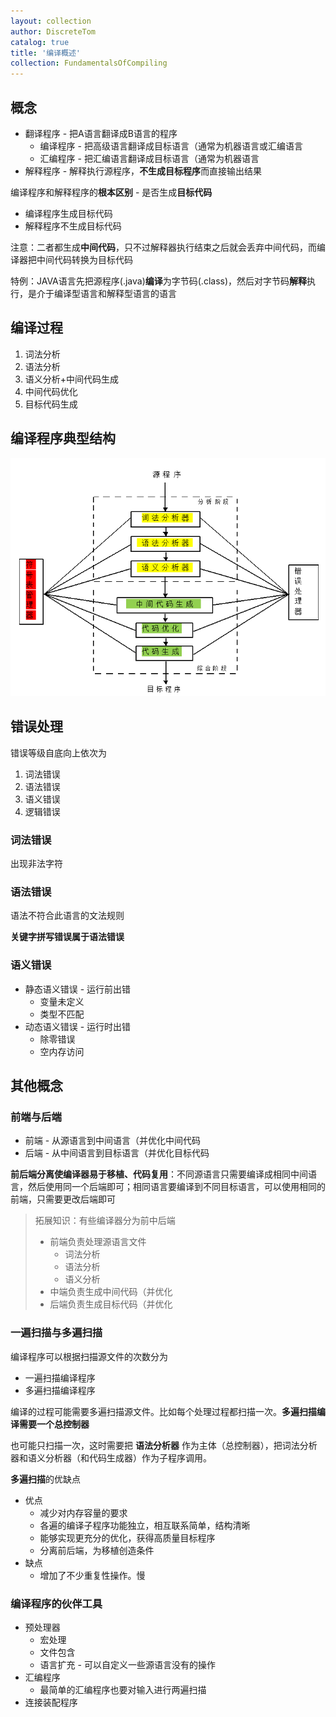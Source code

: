```yaml
---
layout: collection
author: DiscreteTom
catalog: true
title: '编译概述'
collection: FundamentalsOfCompiling
---
```


## 概念

- 翻译程序 - 把A语言翻译成B语言的程序
	- 编译程序 - 把高级语言翻译成目标语言（通常为机器语言或汇编语言
	- 汇编程序 - 把汇编语言翻译成目标语言（通常为机器语言
- 解释程序 - 解释执行源程序，**不生成目标程序**而直接输出结果

编译程序和解释程序的**根本区别** - 是否生成**目标代码**
- 编译程序生成目标代码
- 解释程序不生成目标代码

注意：二者都生成**中间代码**，只不过解释器执行结束之后就会丢弃中间代码，而编译器把中间代码转换为目标代码

特例：JAVA语言先把源程序(.java)**编译**为字节码(.class)，然后对字节码**解释**执行，是介于编译型语言和解释型语言的语言

## 编译过程

1. 词法分析
2. 语法分析
3. 语义分析+中间代码生成
4. 中间代码优化
5. 目标代码生成

## 编译程序典型结构

![1-1](img/1-1.png)

## 错误处理

错误等级自底向上依次为

1. 词法错误
2. 语法错误
3. 语义错误
4. 逻辑错误

### 词法错误

出现非法字符

### 语法错误

语法不符合此语言的文法规则

**关键字拼写错误属于语法错误**

### 语义错误

- 静态语义错误 - 运行前出错
	- 变量未定义
	- 类型不匹配
- 动态语义错误 - 运行时出错
	- 除零错误
	- 空内存访问

## 其他概念

### 前端与后端

- 前端 - 从源语言到中间语言（并优化中间代码
- 后端 - 从中间语言到目标语言（并优化目标代码

**前后端分离使编译器易于移植、代码复用**：不同源语言只需要编译成相同中间语言，然后使用同一个后端即可；相同语言要编译到不同目标语言，可以使用相同的前端，只需要更改后端即可

>拓展知识：有些编译器分为前中后端
>- 前端负责处理源语言文件
>	- 词法分析
>	- 语法分析
>	- 语义分析
>- 中端负责生成中间代码（并优化
>- 后端负责生成目标代码（并优化

### 一遍扫描与多遍扫描

编译程序可以根据扫描源文件的次数分为
- 一遍扫描编译程序
- 多遍扫描编译程序

编译的过程可能需要多遍扫描源文件。比如每个处理过程都扫描一次。**多遍扫描编译需要一个总控制器**

也可能只扫描一次，这时需要把 **语法分析器** 作为主体（总控制器），把词法分析器和语义分析器（和代码生成器）作为子程序调用。

**多遍扫描**的优缺点
- 优点
	- 减少对内存容量的要求
	- 各遍的编译子程序功能独立，相互联系简单，结构清晰
	- 能够实现更充分的优化，获得高质量目标程序
	- 分离前后端，为移植创造条件
- 缺点
	- 增加了不少重复性操作。慢

### 编译程序的伙伴工具

- 预处理器
	- 宏处理
	- 文件包含
	- 语言扩充 - 可以自定义一些源语言没有的操作
- 汇编程序
	- 最简单的汇编程序也要对输入进行两遍扫描
- 连接装配程序

